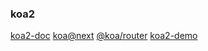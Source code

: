 ### koa2
[koa2-doc](https://www.itying.com/koa/article-index-id-88.html)
[koa@next](https://www.npmjs.com/package/koa2)
[@koa/router](https://www.npmjs.com/package/@koa/router)
[koa2-demo](https://www.cnblogs.com/caihg/p/6900986.html)